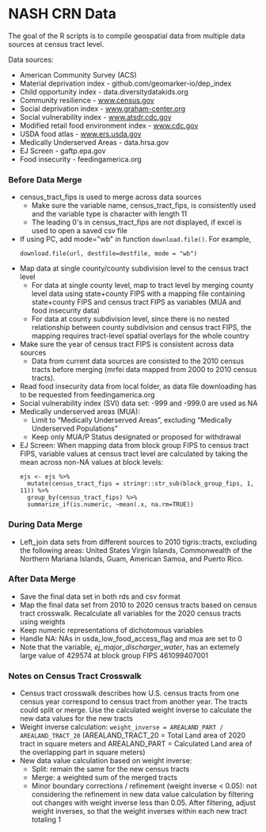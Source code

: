 # NASH CRN Data

The goal of the R scripts is to compile geospatial data from multiple data sources at census tract level.

Data sources:

- American Community Survey (ACS)
- Material deprivation index - github.com/geomarker-io/dep_index
- Child opportunity index - data.diversitydatakids.org
- Community resilience - www.census.gov
- Social deprivation index - www.graham-center.org
- Social vulnerability index - www.atsdr.cdc.gov
- Modified retail food environment index - www.cdc.gov
- USDA food atlas - www.ers.usda.gov
- Medically Underserved Areas - data.hrsa.gov
- EJ Screen - gaftp.epa.gov
- Food insecurity - feedingamerica.org 

### Before Data Merge

- census_tract_fips is used to merge across data sources
  + Make sure the variable name, census_tract_fips, is consistently used and the variable type is character with length 11
  + The leading 0's in census_tract_fips are not displayed, if excel is used to open a saved csv file
- If using PC, add mode="wb" in function ```download.file()```. For example,
  ```
  download.file(url, destfile=destfile, mode = "wb")
  ```
- Map data at single county/county subdivision level to the census tract level
  + For data at single county level, map to tract level by merging county level data using state+county FIPS with a mapping file containing state+county FIPS and census tract FIPS as variables (MUA and food insecurity data)
  + For data at county subdivision level, since there is no nested relationship between county subdivision and census tract FIPS, the mapping requires tract-level spatial overlays for the whole country
- Make sure the year of census tract FIPS is consistent across data sources
  + Data from current data sources are consisted to the 2010 census tracts before merging (mrfei data mapped from 2000 to 2010 census tracts).
- Read food insecurity data from local folder, as data file downloading has to be requested from feedingamerica.org
- Social vulnerability index (SVI) data set: -999 and -999.0 are used as NA
- Medically underserved areas (MUA): 
  + Limit to “Medically Underserved Areas”, excluding “Medically Underserved Populations”
  + Keep only MUA/P Status designated or proposed for withdrawal
- EJ Screen: When mapping data from block group FIPS to census tract FIPS, variable values at census tract level are calculated by taking the mean across non-NA values at block levels:
  ```
  ejs <- ejs %>%
    mutate(census_tract_fips = stringr::str_sub(block_group_fips, 1, 11)) %>%
    group_by(census_tract_fips) %>%
    summarize_if(is.numeric, ~mean(.x, na.rm=TRUE))
  ```

###	During Data Merge

- Left_join data sets from different sources to 2010 tigris::tracts, excluding the following areas: United States Virgin Islands, Commonwealth of the Northern Mariana Islands, Guam, American Samoa, and Puerto Rico.

### After Data Merge

-	Save the final data set in both rds and csv format
-	Map the final data set from 2010 to 2020 census tracts based on census tract crosswalk. Recalculate all variables for the 2020 census tracts using weights
-	Keep numeric representations of dichotomous variables
- Handle NA: NAs in usda_low_food_access_flag and mua are set to 0
- Note that the variable, *ej_major_discharger_water*, has an extemely large value of 429574 at block group FIPS 461099407001

### Notes on Census Tract Crosswalk

- Census tract crosswalk describes how U.S. census tracts from one census year correspond to census tract from another year. The tracts could split or merge. Use the calculated weight inverse to calculate the new data values for the new tracts
-	Weight inverse calculation: ```weight_inverse = AREALAND_PART / AREALAND_TRACT_20``` (AREALAND_TRACT_20 = Total Land area of 2020 tract in square meters and  AREALAND_PART =	Calculated Land area of the overlapping part in square meters)
- New data value calculation based on weight inverse:
  + Split: remain the same for the new census tracts
  + Merge: a weighted sum of the merged tracts
  + Minor boundary corrections / refinement (weight inverse < 0.05): not considering the refinement in new data value calculation by filtering out changes with weight inverse less than 0.05. After filtering, adjust weight inverses, so that the weight inverses within each new tract totaling 1







